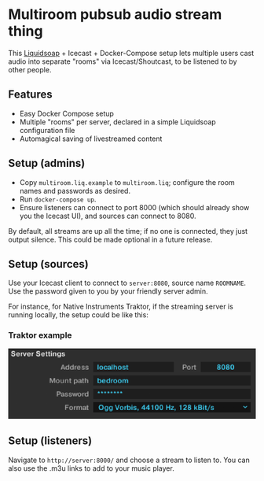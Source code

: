 Multiroom pubsub audio stream thing
===================================

This [Liquidsoap](https://github.com/savonet/liquidsoap) + Icecast + Docker-Compose setup lets multiple users cast audio into separate "rooms" via Icecast/Shoutcast, to be listened to by other people.

Features
--------

* Easy Docker Compose setup
* Multiple "rooms" per server, declared in a simple Liquidsoap configuration file
* Automagical saving of livestreamed content

Setup (admins)
--------------

* Copy `multiroom.liq.example` to `multiroom.liq`; configure the room names and passwords as desired.
* Run `docker-compose up`.
* Ensure listeners can connect to port 8000 (which should already show you the Icecast UI), and sources can connect to 8080.

By default, all streams are up all the time; if no one is connected, they just output silence. This could be made optional in a future release.

Setup (sources)
---------------

Use your Icecast client to connect to `server:8080`, source name `ROOMNAME`. Use the password given to you by your friendly server admin.

For instance, for Native Instruments Traktor, if the streaming server is running locally, the setup could be like this:

### Traktor example

![](traktor.png)

Setup (listeners)
-----------------

Navigate to `http://server:8000/` and choose a stream to listen to. You can also use the .m3u links to add to your music player.